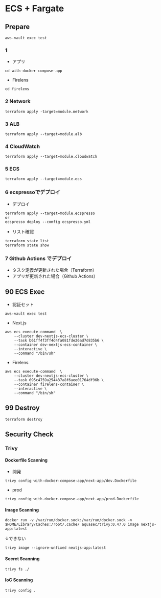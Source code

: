 # ECS + Fargate

## Prepare 
```
aws-vault exec test
```

### 1
* アプリ
```
cd with-docker-compose-app
```
* Firelens
```
cd firelens
```

### 2 Network
```
terraform apply -target=module.network
```

### 3 ALB
```
terraform apply --target=module.alb
```

### 4 CloudWatch
```
terraform apply --target=module.cloudwatch
```

### 5 ECS
```
terraform apply --target=module.ecs
```

### 6 ecspressoでデプロイ
* デプロイ
```
terraform apply --target=module.ecspresso
or
ecspresso deploy --config ecspresso.yml
```
* リスト確認
```
terraform state list
terraform state show 
```

### 7 Github Actions でデプロイ
- タスク定義が更新された場合（Terraform）
- アプリが更新された場合（Github Actions）

## 90 ECS Exec
* 認証セット
```
aws-vault exec test
```
* Next.js
```
aws ecs execute-command  \
    --cluster dev-nextjs-ecs-cluster \
    --task b61ff4f3ff4d4fa081fde26ad7d835b6 \
    --container dev-nextjs-ecs-container \
    --interactive \
    --command "/bin/sh"
```
* Firelens
```
aws ecs execute-command  \
    --cluster dev-nextjs-ecs-cluster \
    --task 095c4759a254437a8f6aee01764df96b \
    --container firelens-container \
    --interactive \
    --command "/bin/sh"
```

## 99 Destroy
```
terraform destroy
```

## Security Check
### Trivy
#### Dockerfile Scanning
* 開発
```
trivy config with-docker-compose-app/next-app/dev.Dockerfile
```
* prod
```
trivy config with-docker-compose-app/next-app/prod.Dockerfile
```

#### Image Scanning
```
docker run -v /var/run/docker.sock:/var/run/docker.sock -v $HOME/Library/Caches:/root/.cache/ aquasec/trivy:0.47.0 image nextjs-app:latest
```
↓できない
```
trivy image --ignore-unfixed nextjs-app:latest
```

#### Secret Scanning
```
trivy fs ./
```

#### IoC Scanning
```
trivy config .
```